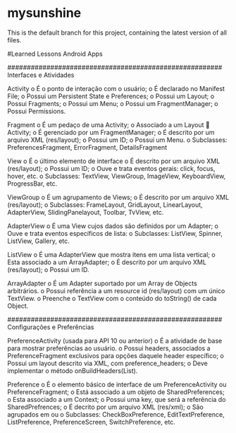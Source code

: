 # mysunshine
This is the default branch for this project, containing the latest version of all files.

#Learned Lessons
Android Apps

#######################################################
Interfaces e Atividades

Activity
o	É o ponto de interação com o usuário;
o	É declarado no Manifest File;
o	Possui um Persistent State e Preferences;
o	Possui um Layout;
o	Possui Fragments;
o	Possui um Menu;
o	Possui um FragmentManager;
o	Possui Permissions.

Fragment
o	É um pedaço de uma Activity;
o	Associado a um Layout  Activity;
o	É gerenciado por um FragmentManager;
o	É descrito por um arquivo XML (res/layout);
o	Possui um ID;
o	Possui um Menu.
o	Subclasses: PreferencesFragment, ErrorFragment, DetailsFragment

View
o	É o último elemento de interface 
o	É descrito por um arquivo XML (res/layout);
o	Possui um ID;
o	Ouve e trata eventos gerais: click, focus, hover, etc.
o	Subclasses: TextView, ViewGroup, ImageView, KeyboardView, ProgressBar, etc.

ViewGroup
o	É um agrupamento de Views;
o	É descrito por um arquivo XML (res/layout);
o	Subclasses: FrameLayout, GridLayout, LinearLayout, AdapterView, SlidingPanelayout, Toolbar, TvView, etc.

AdapterView
o	É uma View cujos dados são definidos por um Adapter;
o	Ouve e trata eventos específicos de lista: 
o	Subclasses: ListView, Spinner, ListView, Gallery, etc.

ListView
o	É uma AdapterView que mostra itens em uma lista vertical;
o	Esta associado a um ArrayAdapter;
o	É descrito por um arquivo XML (res/layout);
o	Possui um ID.

ArrayAdapter
o	É um Adapter suportado por um Array de Objects arbitrários.
o	Possui referência a um resource id (res/layout) com um único TextView.
o	Preenche o TextView com o conteúdo do toString() de cada Object.

#######################################################
Configurações e Preferências

PreferenceActivity (usada para API 10 ou anterior)
o	É a atividade de base para mostrar preferências ao usuário.
o	Possui headers, associados a PreferenceFragment exclusivos para opções daquele header específico;
o	Possui um layout descrito via XML, com preference_headers;
o	Deve implementar o método onBuildHeaders(List).

Preference
o	É o elemento básico de interface de um PreferenceActivity ou PreferenceFragment;
o	Está associado a um objeto de SharedPreferences;
o	Esta associado a um Context;
o	Possui uma key, que será a referência do SharedPrefrences;
o	É decrito por um arquivo XML (res/xml);
o São agrupados em <PreferenceCategory> ou <PreferenceScreen>
o	Subclasses: CheckBoxPreference, EditTextPreference, ListPreference, PreferenceScreen, SwitchPreference, etc.



